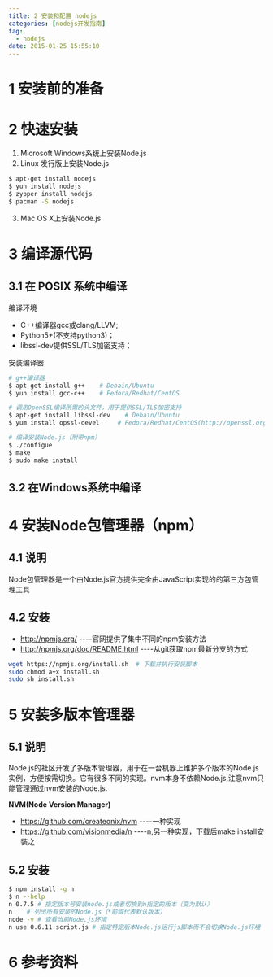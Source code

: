 ```yaml
---
title: 2 安装和配置 nodejs
categories: [nodejs开发指南]
tag:
  - nodejs
date: 2015-01-25 15:55:10
---
```


# 1 安装前的准备
# 2 快速安装
1. Microsoft Windows系统上安装Node.js
2. Linux 发行版上安装Node.js

```bash
$ apt-get install nodejs
$ yun install nodejs
$ zypper install nodejs
$ pacman -S nodejs
```

3. Mac OS X上安装Node.js

# 3 编译源代码

## 3.1 在 POSIX 系统中编译    
编译环境

+ C++编译器gcc或clang/LLVM;
+ Python5+(不支持python3)；
+ libssl-dev提供SSL/TLS加密支持；

安装编译器

```bash
# g++编译器
$ apt-get install g++    # Debain/Ubuntu
$ yun install gcc-c++    # Fedora/Redhat/CentOS

# 调用OpenSSL编译所需的头文件，用于提供SSL/TLS加密支持
$ apt-get install libssl-dev    # Debain/Ubuntu
$ yum install opssl-devel     # Fedora/Redhat/CentOS(http://openssl.org/)

# 编译安装Node.js（附带npm）
$ ./configue
$ make
$ sudo make install
```

## 3.2 在Windows系统中编译
# 4 安装Node包管理器（npm）
## 4.1 说明
Node包管理器是一个由Node.js官方提供完全由JavaScript实现的的第三方包管理工具    
## 4.2 安装

+ http://npmjs.org/        ----官网提供了集中不同的npm安装方法
+ http://npmjs.org/doc/README.html        ----从git获取npm最新分支的方式

```bash
wget https://npmjs.org/install.sh  # 下载并执行安装脚本
sudo chmod a+x install.sh
sudo sh install.sh
```

# 5 安装多版本管理器
## 5.1 说明
Node.js的社区开发了多版本管理器，用于在一台机器上维护多个版本的Node.js实例，方便按需切换。它有很多不同的实现。nvm本身不依赖Node.js,注意nvm只能管理通过nvm安装的Node.js.

**NVM(Node Version Manager)**

+ https://github.com/createonix/nvm    ----一种实现
+ https://github.com/visionmedia/n    ----n,另一种实现，下载后make install安装之

## 5.2 安装

```bash
$ npm install -g n
$ n --help    
n 0.7.5 # 指定版本号安装node.js或者切换到n指定的版本（变为默认）
n    # 列出所有安装的Node.js（*前缀代表默认版本）
node -v # 查看当前Node.js环境
n use 0.6.11 script.js # 指定特定版本Node.js运行js脚本而不会切换Node.js环境
```

# 6 参考资料

